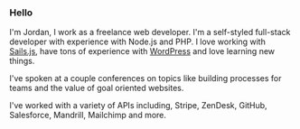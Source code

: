 ### Hello

I'm Jordan, I work as a freelance web developer. I'm a self-styled full-stack developer with experience with Node.js and PHP. I love working with [Sails.js](http://sailsjs.org/), have tons of experience with [WordPress](http://wordpress.org) and love learning new things.

I've spoken at a couple conferences on topics like building processes for teams and the value of goal oriented websites.

I've worked with a variety of APIs including, Stripe, ZenDesk, GitHub, Salesforce, Mandrill, Mailchimp and more.
